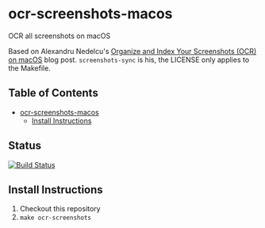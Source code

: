 # ocr-screenshots-macos

OCR all screenshots on macOS

Based on Alexandru Nedelcu's [Organize and Index Your Screenshots (OCR) on macOS](https://alexn.org/blog/2020/11/11/organize-index-screenshots-ocr-macos.html) blog post. `screenshots-sync` is his, the LICENSE only applies to the Makefile.

<!-- START doctoc generated TOC please keep comment here to allow auto update -->
<!-- DON'T EDIT THIS SECTION, INSTEAD RE-RUN doctoc TO UPDATE -->
## Table of Contents

- [ocr-screenshots-macos](#ocr-screenshots-macos)
  - [Install Instructions](#install-instructions)

<!-- END doctoc generated TOC please keep comment here to allow auto update -->

## Status
[![Build Status](https://img.shields.io/endpoint.svg?url=https%3A%2F%2Factions-badge.atrox.dev%2Funixorn%2Focr-screenshots-macos%2Fbadge&style=plastic)](https://actions-badge.atrox.dev/unixorn/ocr-screenshots-macos/goto)

## Install Instructions

1. Checkout this repository
2. `make ocr-screenshots`